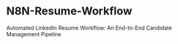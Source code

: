# N8N-Resume-Workflow
Automated LinkedIn Resume Workflow: An End-to-End Candidate Management Pipeline
